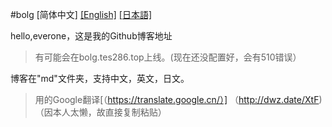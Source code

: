 #bolg
[简体中文]  [[English]](README-EEENGLISH)  [[日本語]](README-JAPAN)

hello,everone，这是我的Github博客地址
> 有可能会在bolg.tes286.top上线。(现在还没配置好，会有510错误）

博客在"md"文件夹，支持中文，英文，日文。
>用的Google翻译[（https://translate.google.cn/）] （http://dwz.date/XtF)     （因本人太懒，故直接复制粘贴）
